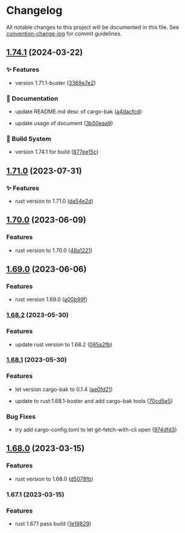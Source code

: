 # Changelog

All notable changes to this project will be documented in this file. See [convention-change-log](https://github.com/convention-change/convention-change-log) for commit guidelines.

## [1.74.1](https://github.com/sinlov/docker-rust-buster/compare/1.71.0...v1.74.1) (2024-03-22)

### ✨ Features

* version 1.71.1-buster ([3369e7e2](https://github.com/sinlov/docker-rust-buster/commit/3369e7e298bc73d5b2f6a0ed256c9f1e2af4257e))

### 📝 Documentation

* update README.md desc of cargo-bak ([a4dacfcd](https://github.com/sinlov/docker-rust-buster/commit/a4dacfcdca2cd977ca71ab056a0348341143c868))

* update usage of document ([3b50eaa9](https://github.com/sinlov/docker-rust-buster/commit/3b50eaa9b0b45e642eff81403989c606d628c197))

### 👷‍ Build System

* version 1.74.1 for build ([877ee15c](https://github.com/sinlov/docker-rust-buster/commit/877ee15c1e58c40c009a7f9f9f5560a31303b5d4))

## [1.71.0](https://github.com/sinlov/docker-rust-buster/compare/v1.70.0...v1.71.0) (2023-07-31)

### ✨ Features

* rust version to 1.71.0 ([da54e2d](https://github.com/sinlov/docker-rust-buster/commit/da54e2dee3fde08dd4f40e53de581d5de5bdd650))

## [1.70.0](https://github.com/sinlov/docker-rust-buster/compare/v1.69.0...v1.70.0) (2023-06-09)

### Features

* rust version to 1.70.0 ([48a1221](https://github.com/sinlov/docker-rust-buster/commit/48a122177b2e0848b4755f9377fb0033552c5073))

## [1.69.0](https://github.com/sinlov/docker-rust-buster/compare/v1.68.2...v1.69.0) (2023-06-06)

### Features

* rust version 1.69.0 ([a00b99f](https://github.com/sinlov/docker-rust-buster/commit/a00b99f0aed99e29e13e4386cbff0f18f4fc3b13))

### [1.68.2](https://github.com/sinlov/docker-rust-buster/compare/v1.68.1...v1.68.2) (2023-05-30)

### Features

* update rust version to 1.68.2 ([065a2fb](https://github.com/sinlov/docker-rust-buster/commit/065a2fbd33c17f9adcafa9c44dba90e2faf4bd0f))

### [1.68.1](https://github.com/sinlov/docker-rust-buster/compare/v1.68.0...v1.68.1) (2023-05-30)

### Features

* let version cargo-bak to 0.1.4 ([ae0fd21](https://github.com/sinlov/docker-rust-buster/commit/ae0fd21445b7c7d4a264667361c969fac5586d70))

* update to rust:1.68.1-buster and add cargo-bak tools ([70cd5e5](https://github.com/sinlov/docker-rust-buster/commit/70cd5e55a5ed094e3008d95b2a4195b9e8048e81))

### Bug Fixes

* try add cargo-config.toml to let git-fetch-with-cli open ([974dfd3](https://github.com/sinlov/docker-rust-buster/commit/974dfd3a4c72374f51affec252659572c3aa677b))

## [1.68.0](https://github.com/sinlov/docker-rust-buster/compare/v1.67.1...v1.68.0) (2023-03-15)

### Features

* rust version to 1.68.0 ([d5078fb](https://github.com/sinlov/docker-rust-buster/commit/d5078fb9c698a616defc2a348d3923009a7f8a48))

### 1.67.1 (2023-03-15)

### Features

* rust 1.67.1 pass build ([1e19829](https://github.com/sinlov/docker-rust-buster/commit/1e19829e5cb887776b20022145afe076b127a4a0))
